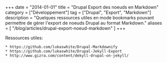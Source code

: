 +++
date = "2014-01-01"
title = "Drupal Export des noeuds en Markdown"
category = ["Développement"]
tag = ["Drupal", "Export", "Markdown"]
description = "Quelques ressources utiles en mode bookmarks pouvant permettre de gérer l'export de noeuds Drupal au format Markdown."
aliases = [
  "/blog/articles/drupal-export-noeud-markdown"
]
+++

Ressources utiles:

    * https://github.com/lukaswhite/Drupal-Markdownify
    * https://github.com/lukaswhite/Drupal-Jekyll-Export
    * http://www.gizra.com/content/dekyll-drupal-on-jekyll/

